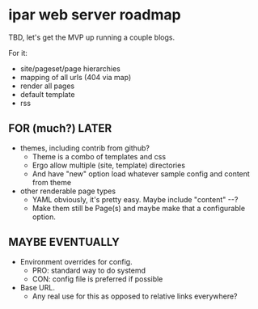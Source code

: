# ipar web server roadmap

TBD, let's get the MVP up running a couple blogs.

For it:

* site/pageset/page hierarchies
* mapping of all urls (404 via map)
* render all pages
* default template
* rss


## FOR (much?) LATER

* themes, including contrib from github?
    * Theme is a combo of templates and css
    * Ergo allow multiple (site, template) directories
    * And have "new" option load whatever sample config and content from theme
* other renderable page types
    * YAML obviously, it's pretty easy.  Maybe include "content" --?
    * Make them still be Page(s) and maybe make that a configurable option.

## MAYBE EVENTUALLY

* Environment overrides for config.
    * PRO: standard way to do systemd
    * CON: config file is preferred if possible
* Base URL.
    * Any real use for this as opposed to relative links everywhere?
